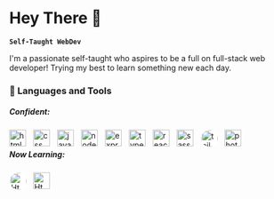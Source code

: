 # Hey There 👋

**`Self-Taught WebDev`**

I'm a passionate self-taught who aspires to be a full on full-stack web developer! Trying my best to learn something new each day.

### 🧰 Languages and Tools
##### Confident:
<img align="left" alt="html" width="30px" style="padding-right:10px" src="https://cdn.jsdelivr.net/gh/devicons/devicon/icons/html5/html5-plain.svg" />
<img align="left" alt="css" width="30px" style="padding-right:10px" src="https://cdn.jsdelivr.net/gh/devicons/devicon/icons/css3/css3-plain.svg" />
<img align="left" alt="javaScript" width="30px" style="padding-right:10px" src="https://cdn.jsdelivr.net/gh/devicons/devicon/icons/javascript/javascript-original.svg" />
<img align="left" alt="nodeJs" width="30px" style="padding-right:10px" src="https://cdn.jsdelivr.net/gh/devicons/devicon/icons/nodejs/nodejs-original.svg" />
<img align="left" alt="express" width="30px" style="padding-right:10px" src="https://cdn.jsdelivr.net/gh/devicons/devicon/icons/express/express-original-wordmark.svg" />
<img align="left" alt="typeScript" width="30px" style="padding-right:10px" src="https://cdn.jsdelivr.net/gh/devicons/devicon/icons/typescript/typescript-original.svg" />
<img align="left" alt="react" width="30px" style="padding-right:10px" src="https://cdn.jsdelivr.net/gh/devicons/devicon/icons/react/react-original.svg" />
<img align="left" alt="sass/scss" width="30px" style="padding-right:10px" src="https://cdn.jsdelivr.net/gh/devicons/devicon/icons/sass/sass-original.svg" />
<img align="left" alt="tailwind" width="30px" style="padding:1px 2px 2px 1px;margin-right:10px;border-radius:50%;background:white" src="https://cdn.jsdelivr.net/gh/devicons/devicon/icons/tailwindcss/tailwindcss-original-wordmark.svg" />
<img align="left" alt="photoshop" width="30px" style="padding-right:10px" src="https://cdn.jsdelivr.net/gh/devicons/devicon/icons/photoshop/photoshop-plain.svg" /> &nbsp;

##### Now Learning:
<img align="left" alt="Html" width="30px" style="padding:1px 2px 2px 1px;margin-right:10px;border-radius:50%;background:white" src="https://cdn.jsdelivr.net/gh/devicons/devicon/icons/nextjs/nextjs-line.svg" />
<img align="left" alt="Html" width="30px" style="padding-right:10px" src="https://cdn.jsdelivr.net/gh/devicons/devicon/icons/firebase/firebase-plain.svg" />


